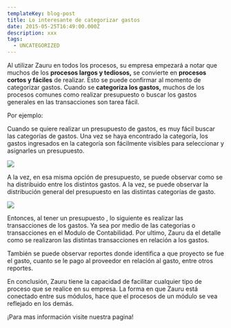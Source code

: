 ```yaml
---
templateKey: blog-post
title: Lo interesante de categorizar gastos
date: 2015-05-25T16:49:00.000Z
description: xxx
tags:
  - UNCATEGORIZED
---
```

Al utilizar Zauru en todos los procesos, su empresa empezará a notar que muchos de los **procesos largos y tediosos,** se convierte en **procesos cortos y fáciles** de realizar. Esto se puede confirmar al momento de categorizar gastos. Cuando se **categoriza los gastos,** muchos de los procesos comunes como realizar presupuesto o buscar los gastos generales en las transacciones son tarea fácil.

Por ejemplo:

Cuando se quiere realizar un presupuesto de gastos, es muy fácil buscar las categorías de gastos. Una vez se haya encontrado la categoría, los gastos ingresados en la categoría son fácilmente visibles para seleccionar y asignarles un presupuesto.



![](/img/categorizar-gastos.png)

A la vez, en esa misma opción de presupuesto, se puede observar como se ha distribuido entre los distintos gastos. A la vez, se puede observar la distribución general del presupuesto en las distintas categorías de gasto.



![](/img/categorizar-gastos1.png)

Entonces, al tener un presupuesto , lo siguiente es realizar las transacciones de los gastos. Ya sea por medio de las categorias o transacciones en el Modulo de Contabilidad. Por ultimo, Zauru da el detalle como se realizaron las distintas transacciones en relación a los gastos.

También se puede observar reportes donde identifica a que proyecto se fue el gasto, cuanto se le pago al proveedor en relación al gasto, entre otros reportes.

En conclusión, Zauru tiene la capacidad de facilitar cualquier tipo de proceso que se realice en su empresa. La forma en que Zauru está conectado entre sus módulos, hace que el procesos de un módulo se vea reflejado en los demás.

¡Para mas información visite nuestra pagina!
